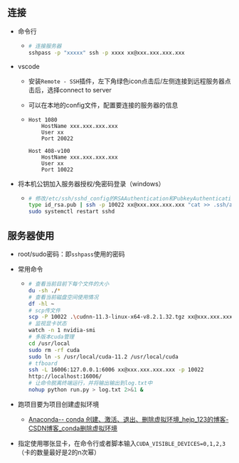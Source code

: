 ## 连接

- 命令行

  - ```bash
    # 连接服务器
    sshpass -p "xxxxx" ssh -p xxxx xx@xxx.xxx.xxx.xxx
    ```

- vscode

  - 安装`Remote - SSH`插件，左下角绿色icon点击后/左侧连接到远程服务器点击后，选择connect to server

  - 可以在本地的config文件，配置要连接的服务器的信息

  - ```
    Host 1080
        HostName xxx.xxx.xxx.xxx
        User xx
        Port 20022
    
    Host 408-v100
        HostName xxx.xxx.xxx.xxx
        User xx
        Port 10022
    ```

- 将本机公钥加入服务器授权/免密码登录（windows）

  - ```bash
    # 修改/etc/ssh/sshd_config的RSAAuthentication和PubkeyAuthentication，然后sudo重启ssh服务
    type id_rsa.pub | ssh -p 10022 xx@xxx.xxx.xxx.xxx "cat >> .ssh/authorized_keys"
    sudo systemctl restart sshd
    ```



## 服务器使用

- root/sudo密码：即`sshpass`使用的密码

- 常用命令

  - ```bash
    # 查看当前目前下每个文件的大小
    du -sh ./*
    # 查看当前磁盘空间使用情况
    df -hl ~
    # scp传文件
    scp -P 10022 .\cudnn-11.3-linux-x64-v8.2.1.32.tgz xx@xxx.xxx.xxx.xxx:~/REFNeRF/
    # 监视显卡状态
    watch -n 1 nvidia-smi
    # 多版本cuda管理
    cd /usr/local
    sudo rm -rf cuda
    sudo ln -s /usr/local/cuda-11.2 /usr/local/cuda
    # tfboard
    ssh -L 16006:127.0.0.1:6006 xx@xxx.xxx.xxx.xxx -p 10022
    http://localhost:16006/
    # 让命令脱离终端运行，并将输出输出到log.txt中
    nohup python run.py > log.txt 2>&1 &
    ```

- 跑项目要为项目创建虚拟环境

  - [Anaconda-- conda 创建、激活、退出、删除虚拟环境_hejp_123的博客-CSDN博客_conda删除虚拟环境](https://blog.csdn.net/hejp_123/article/details/92151293)

- 指定使用哪张显卡，在命令行或者脚本输入`CUDA_VISIBLE_DEVICES=0,1,2,3`（卡的数量最好是2的n次幂）



